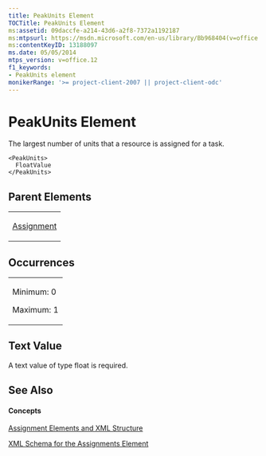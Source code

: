```yaml
---
title: PeakUnits Element
TOCTitle: PeakUnits Element
ms:assetid: 09daccfe-a214-43d6-a2f8-7372a1192187
ms:mtpsurl: https://msdn.microsoft.com/en-us/library/Bb968404(v=office.12)
ms:contentKeyID: 13188097
ms.date: 05/05/2014
mtps_version: v=office.12
f1_keywords:
- PeakUnits element
monikerRange: '>= project-client-2007 || project-client-odc'
---
```


# PeakUnits Element




The largest number of units that a resource is assigned for a task.

    <PeakUnits>
      FloatValue
    </PeakUnits>

## Parent Elements

<table>
<colgroup>
<col style="width: 100%" />
</colgroup>
<tbody>
<tr class="odd">
<td><p><a href="bb968611(v=office.12).md">Assignment</a></p></td>
</tr>
</tbody>
</table>

## Occurrences

<table>
<colgroup>
<col style="width: 100%" />
</colgroup>
<tbody>
<tr class="odd">
<td><p>Minimum: 0</p>
<p>Maximum: 1</p></td>
</tr>
</tbody>
</table>

## Text Value

A text value of type float is required.

## See Also

#### Concepts

[Assignment Elements and XML Structure](bb968738\(v=office.12\).md)

[XML Schema for the Assignments Element](bb968414\(v=office.12\).md)

